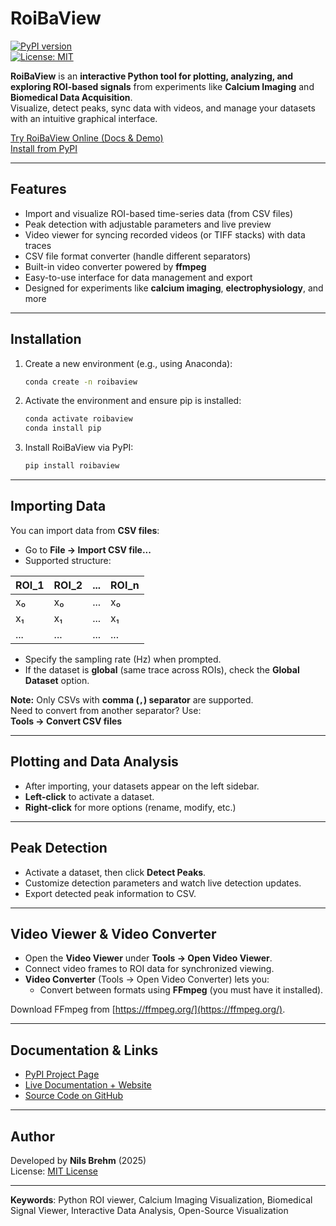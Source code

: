 # RoiBaView

[![PyPI version](https://badge.fury.io/py/roibaview.svg)](https://pypi.org/project/roibaview/)  
[![License: MIT](https://img.shields.io/badge/License-MIT-yellow.svg)](https://opensource.org/licenses/MIT)

**RoiBaView** is an **interactive Python tool for plotting, analyzing, and exploring ROI-based signals** from experiments like **Calcium Imaging** and **Biomedical Data Acquisition**.  
Visualize, detect peaks, sync data with videos, and manage your datasets with an intuitive graphical interface.

[Try RoiBaView Online (Docs & Demo)](https://uninilsbrehm.github.io/roibaview/)  
[Install from PyPI](https://pypi.org/project/roibaview/)

---

## Features

- Import and visualize ROI-based time-series data (from CSV files)
- Peak detection with adjustable parameters and live preview
- Video viewer for syncing recorded videos (or TIFF stacks) with data traces
- CSV file format converter (handle different separators)
- Built-in video converter powered by **ffmpeg**
- Easy-to-use interface for data management and export
- Designed for experiments like **calcium imaging**, **electrophysiology**, and more

---

## Installation

1. Create a new environment (e.g., using Anaconda):

    ```bash
    conda create -n roibaview
    ```

2. Activate the environment and ensure pip is installed:

    ```bash
    conda activate roibaview
    conda install pip
    ```

3. Install RoiBaView via PyPI:

    ```bash
    pip install roibaview
    ```

---

## Importing Data

You can import data from **CSV files**:

- Go to **File → Import CSV file...**
- Supported structure:

| ROI_1 | ROI_2 | ... | ROI_n |
|------|------|-----|------|
| x₀ | x₀ | ... | x₀ |
| x₁ | x₁ | ... | x₁ |
| ... | ... | ... | ... |

- Specify the sampling rate (Hz) when prompted.
- If the dataset is **global** (same trace across ROIs), check the **Global Dataset** option.

**Note:** Only CSVs with **comma (`,`) separator** are supported.  
Need to convert from another separator? Use:  
**Tools → Convert CSV files**

---

## Plotting and Data Analysis

- After importing, your datasets appear on the left sidebar.
- **Left-click** to activate a dataset.
- **Right-click** for more options (rename, modify, etc.)

---

## Peak Detection

- Activate a dataset, then click **Detect Peaks**.
- Customize detection parameters and watch live detection updates.
- Export detected peak information to CSV.

---

## Video Viewer & Video Converter

- Open the **Video Viewer** under **Tools → Open Video Viewer**.
- Connect video frames to ROI data for synchronized viewing.
- **Video Converter** (Tools → Open Video Converter) lets you:
  - Convert between formats using **FFmpeg** (you must have it installed).

Download FFmpeg from [https://ffmpeg.org/](https://ffmpeg.org/).

---

## Documentation & Links

- [PyPI Project Page](https://pypi.org/project/roibaview/)
- [Live Documentation + Website](https://uninilsbrehm.github.io/roibaview/)
- [Source Code on GitHub](https://github.com/UniNilsBrehm/roibaview)

---

## Author

Developed by **Nils Brehm** (2025)  
License: [MIT License](https://opensource.org/licenses/MIT)

---

**Keywords**: Python ROI viewer, Calcium Imaging Visualization, Biomedical Signal Viewer, Interactive Data Analysis, Open-Source Visualization
